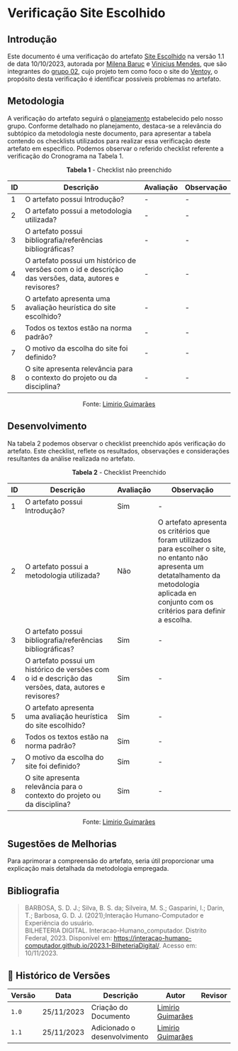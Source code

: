 # Verificação Site Escolhido
 
## Introdução

Este documento é uma verificação do artefato [Site Escolhido](https://interacao-humano-computador.github.io/2023.2-Ventoy/planejamento/site-escolhido/) na versão 1.1 de data 10/10/2023, autorada por [Milena Baruc](https://github.com/MilenaBaruc) e [Vinicius Mendes](https://github.com/yabamiah), que são integrantes do [grupo 02](https://github.com/Interacao-Humano-Computador/2023.2-Ventoy/tree/main), 
cujo projeto tem como foco o site do [Ventoy](https://www.ventoy.net/en/index.html), o propósito desta verificação é identificar possíveis problemas no artefato.

## Metodologia 

A verificação do artefato seguirá o [planejamento](https://interacao-humano-computador.github.io/2023.2-Ventoy/) estabelecido pelo nosso grupo. Conforme detalhado no planejamento, 
destaca-se a relevância do subtópico da metodologia neste documento, para apresentar a tabela contendo os checklists utilizados para realizar essa verificação deste artefato em específico. 
Podemos observar o referido checklist referente a verificação do Cronograma na Tabela 1. 

<center>

**Tabela 1** - Checklist não preenchido

| ID | Descrição                                                                                              | Avaliação  | Observação                                                             |
|----|------------------------------------------------------------------------------------------------------- |------------|------------------------------------------------------------------------|
| 1  | O artefato possui Introdução?                                                                          | -          | -                                                                      |
| 2  | O artefato possui a metodologia utilizada?                                                             | -          | -                                                                      |
| 3  | O artefato possui bibliografia/referências bibliográficas?                                             | -          | -                                                                      |
| 4  | O artefato possui um histórico de versões com o id e descrição das versões, data, autores e revisores? | -          | -                                                                      |
| 5  | O artefato apresenta uma avaliação heurística do site escolhido? 				      | -          | -                                                                      |
| 6  | Todos os textos estão na norma padrão?                                       			      | -          | -                                                                      |
| 7  | O motivo da escolha do site foi definido?						       	      | -          | -                                                                      |
| 8  | O site apresenta relevância para o contexto do projeto ou da disciplina?				      | -          | -                                                                      |

Fonte: [Limirio Guimarães](https://github.com/LimirioGuimaraes)
</center>

## Desenvolvimento 

Na tabela 2 podemos observar o checklist preenchido após verificação do artefato. Este checklist, reflete os resultados, observações e considerações resultantes da análise realizada no artefato.

<center>

**Tabela 2** - Checklist Preenchido 

| ID | Descrição                                                                                              | Avaliação  | Observação                                                             |
|----|------------------------------------------------------------------------------------------------------- |------------|------------------------------------------------------------------------|
| 1  | O artefato possui Introdução?                                                                          | Sim        | -                                                                      |
| 2  | O artefato possui a metodologia utilizada?                                                             | Não        | O artefato apresenta os critérios que foram utilizados para escolher o site, no entanto não apresenta um detatalhamento da metodologia aplicada en conjunto com os critérios para definir a escolha. |
| 3  | O artefato possui bibliografia/referências bibliográficas?                                             | Sim        | -                                                                      |
| 4  | O artefato possui um histórico de versões com o id e descrição das versões, data, autores e revisores? | Sim        | -                                                                      |
| 5  | O artefato apresenta uma avaliação heurística do site escolhido? 				      | Sim        | -                                                                      |
| 6  | Todos os textos estão na norma padrão?                                       			      | Sim        | -                                                                      |
| 7  | O motivo da escolha do site foi definido?						       	      | Sim        | -                                                                      |
| 8  | O site apresenta relevância para o contexto do projeto ou da disciplina?				      | Sim        | -                                                                      |

Fonte: [Limirio Guimarães](https://github.com/LimirioGuimaraes)

</center>

## Sugestões de Melhorias

Para aprimorar a compreensão do artefato, seria útil proporcionar uma explicação mais detalhada da metodologia empregada.

</center>

## Bibliografia

> BARBOSA, S. D. J.; Silva, B. S. da; Silveira, M. S.; Gasparini, I.; Darin, T.; Barbosa, G. D. J. (2021);Interação Humano-Computador e Experiência do usuário.<br>
> BILHETERIA DIGITAL. Interacao-Humano_computador. Distrito Federal, 2023. Disponível em: <https://interacao-humano-computador.github.io/2023.1-BilheteriaDigital/>. Acesso em: 10/11/2023.<br>

## 📑 Histórico de Versões

| Versão |    Data    |       Descrição      | Autor                |   Revisor   |
| ------ | ---------- | -------------------- | ---------------------| ----------- |
| `1.0`  | 25/11/2023 | Criação do Documento | [Limirio Guimarães](https://github.com/LimirioGuimaraes)| |
| `1.1`  | 25/11/2023 | Adicionado o desenvolvimento | [Limirio Guimarães](https://github.com/LimirioGuimaraes)| |
